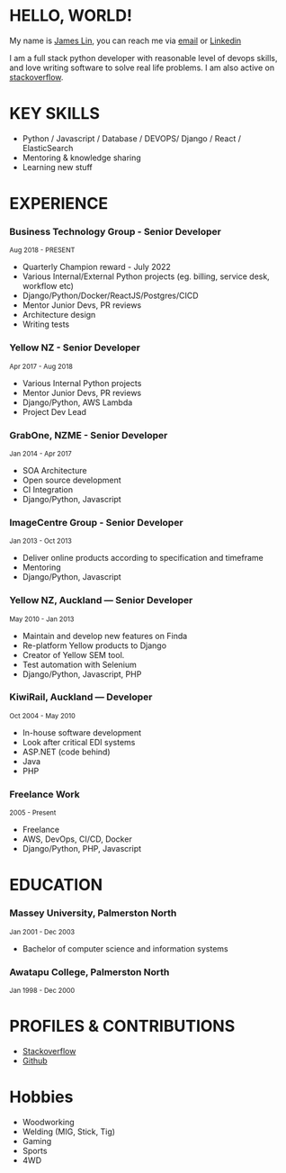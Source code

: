 # HELLO, WORLD!
My name is [James Lin](https://james.lin.nz), you can reach me via [email](mailto:james@lin.nz) or [Linkedin](https://www.linkedin.com/in/james-lin-nz/)

I am a full stack python developer with reasonable level of devops skills, and love writing software to solve real life problems. I am also active on [stackoverflow](https://stackoverflow.com/users/342553/james-lin?tab=profile).

# KEY SKILLS
  - Python / Javascript / Database / DEVOPS/ Django / React / ElasticSearch
  - Mentoring & knowledge sharing
  - Learning new stuff

# EXPERIENCE

### Business Technology Group - Senior Developer
<sup>Aug 2018 - PRESENT</sup>
  - Quarterly Champion reward - July 2022
  - Various Internal/External Python projects (eg. billing, service desk, workflow etc)
  - Django/Python/Docker/ReactJS/Postgres/CICD
  - Mentor Junior Devs, PR reviews
  - Architecture design
  - Writing tests

### Yellow NZ - Senior Developer
<sup>Apr 2017 - Aug 2018</sup>
  - Various Internal Python projects
  - Mentor Junior Devs, PR reviews
  - Django/Python, AWS Lambda
  - Project Dev Lead

### GrabOne, NZME - Senior Developer
<sup>Jan 2014 - Apr 2017</sup>
  - SOA Architecture 
  - Open source development
  - CI Integration
  - Django/Python, Javascript

### ImageCentre Group - Senior Developer
<sup>Jan 2013 - Oct 2013</sup>
  - Deliver online products according to specification and timeframe
  - Mentoring
  - Django/Python, Javascript

### Yellow NZ, Auckland — Senior Developer
<sup>May 2010 - Jan 2013</sup>
  - Maintain and develop new features on Finda
  - Re-platform Yellow products to Django
  - Creator of Yellow SEM tool.
  - Test automation with Selenium
  - Django/Python, Javascript, PHP

### KiwiRail, Auckland — Developer
<sup>Oct 2004 - May 2010</sup>
  - In-house software development
  - Look after critical EDI systems
  - ASP.NET (code behind)
  - Java
  - PHP

### Freelance Work
<sup>2005 - Present</sup>
  - Freelance
  - AWS, DevOps, CI/CD, Docker
  - Django/Python, PHP, Javascript

# EDUCATION
### Massey University, Palmerston North 
<sup>Jan 2001 - Dec 2003</sup>
  - Bachelor of computer science and information systems

### Awatapu College, Palmerston North
<sup>Jan 1998 - Dec  2000</sup>

# PROFILES & CONTRIBUTIONS
- [Stackoverflow](https://stackoverflow.com/users/342553/james-lin)
- [Github](https://github.com/variable)

# Hobbies
- Woodworking
- Welding (MIG, Stick, Tig)
- Gaming
- Sports
- 4WD
